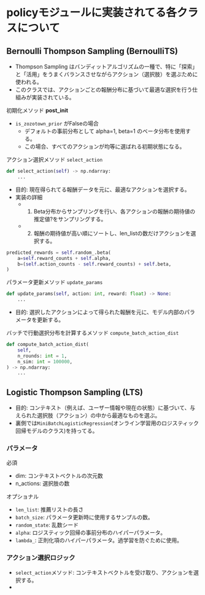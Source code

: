 # policyモジュールに実装されてる各クラスについて

## Bernoulli Thompson Sampling (BernoulliTS)

- Thompson Sampling はバンディットアルゴリズムの一種で、特に「探索」と「活用」をうまくバランスさせながらアクション（選択肢）を選ぶために使われる。
- このクラスでは、アクションごとの報酬分布に基づいて最適な選択を行う仕組みが実装されている。

初期化メソッド __post_init__

- `is_zozotown_prior` がFalseの場合
  - デフォルトの事前分布として alpha=1, beta=1 のベータ分布を使用する。
  - この場合、すべてのアクションが均等に選ばれる初期状態になる。

アクション選択メソッド `select_action`

```python
def select_action(self) -> np.ndarray:
    ...
```

- 目的: 現在得られてる報酬データを元に、最適なアクションを選択する。
- 実装の詳細
  - 1. Beta分布からサンプリングを行い、各アクションの報酬の期待値の推定値?をサンプリングする。
  - 2. 報酬の期待値が高い順にソートし、len_listの数だけアクションを選択する。

```python
predicted_rewards = self.random_.beta(
    a=self.reward_counts + self.alpha,
    b=(self.action_counts - self.reward_counts) + self.beta,
)
```

パラメータ更新メソッド `update_params`

```python
def update_params(self, action: int, reward: float) -> None:
    ...
```

- 目的: 選択したアクションによって得られた報酬を元に、モデル内部のパラメータを更新する。

バッチで行動選択分布を計算するメソッド `compute_batch_action_dist`

```python
def compute_batch_action_dist(
    self,
    n_rounds: int = 1,
    n_sim: int = 100000,
) -> np.ndarray:
    ...
```

## Logistic Thompson Sampling (LTS)

- 目的: コンテキスト（例えば、ユーザー情報や現在の状態）に基づいて、与えられた選択肢（アクション）の中から最適なものを選ぶ。
- 裏側では`MiniBatchLogisticRegression`(オンライン学習用のロジスティック回帰モデルのクラス)を持ってる。

### パラメータ

必須

- dim: コンテキストベクトルの次元数
- n_actions: 選択肢の数

オプショナル

- `len_list`: 推薦リストの長さ
- `batch_size`: パラメータ更新時に使用するサンプルの数。
- `random_state`: 乱数シード
- `alpha`: ロジスティック回帰の事前分布のハイパーパラメータ。
- `lambda_`: 正則化項のハイパーパラメータ。過学習を防ぐために使用。

### アクション選択ロジック

- `select_action`メソッド: コンテキストベクトルを受け取り、アクションを選択する。
-
